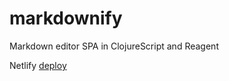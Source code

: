 # markdownify
Markdown editor SPA in ClojureScript and Reagent

Netlify [deploy](https://600b5c011f0dc7490b9aa350--clever-heisenberg-25b2ba.netlify.app/)
